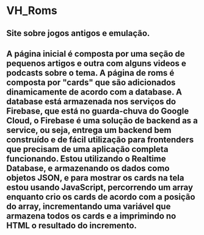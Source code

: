 # VH_Roms

## Site sobre jogos antigos e emulação. 
## A página inicial é composta por uma seção de pequenos artigos e outra com alguns videos e podcasts sobre o tema. A página de roms é composta por "cards" que são adicionados dinamicamente de acordo com a database. A database está armazenada nos serviços do Firebase, que está no guarda-chuva do Google Cloud, o Firebase é uma solução de backend as a service, ou seja, entrega um backend bem construído e de fácil utilização para frontenders que precisam de uma aplicação completa funcionando. Estou utilizando o Realtime Database, e armazenando os dados como objetos JSON, e para mostrar os cards na tela estou usando JavaScript, percorrendo um array enquanto crio os cards de acordo com a posição do array, incrementando uma variável que armazena todos os cards e a imprimindo no HTML o resultado do incremento.

